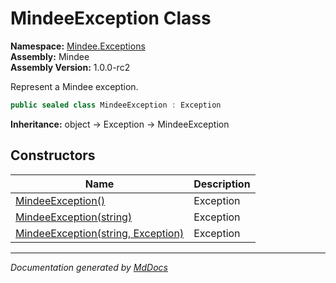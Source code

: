 ﻿<!--  
  <auto-generated>   
    The contents of this file were generated by a tool.  
    Changes to this file may be list if the file is regenerated  
  </auto-generated>   
-->

# MindeeException Class

**Namespace:** [Mindee.Exceptions](../index.md)  
**Assembly:** Mindee  
**Assembly Version:** 1.0.0\-rc2

Represent a Mindee exception.

```csharp
public sealed class MindeeException : Exception
```

**Inheritance:** object → Exception → MindeeException

## Constructors

| Name                                                                                        | Description |
| ------------------------------------------------------------------------------------------- | ----------- |
| [MindeeException()](constructors/index.md#mindeeexception)                                  | Exception   |
| [MindeeException(string)](constructors/index.md#mindeeexceptionstring)                      | Exception   |
| [MindeeException(string, Exception)](constructors/index.md#mindeeexceptionstring-exception) | Exception   |

___

*Documentation generated by [MdDocs](https://github.com/ap0llo/mddocs)*
